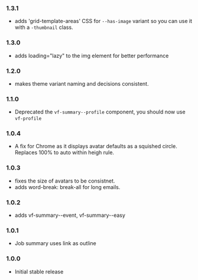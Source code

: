 ### 1.3.1

- adds 'grid-template-areas' CSS for `--has-image` variant so you can use it with a `-thumbnail` class.

### 1.3.0

- adds loading="lazy" to the img element for better performance

### 1.2.0

- makes theme variant naming and decisions consistent.

### 1.1.0

- Deprecated the `vf-summary--profile` component, you should now use `vf-profile`

### 1.0.4

- A fix for Chrome as it displays avatar defaults as a squished circle. Replaces 100% to auto within heigh rule.

### 1.0.3

- fixes the size of avatars to be consistnet.
- adds word-break: break-all for long emails.

### 1.0.2

- adds vf-summary--event, vf-summary--easy

### 1.0.1

- Job summary uses link as outline

### 1.0.0

- Initial stable release
